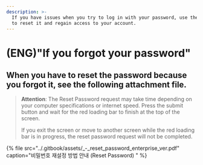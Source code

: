 ```yaml
---
description: >-
  If you have issues when you try to log in with your password, use these steps
  to reset it and regain access to your account.
---
```


# \(ENG\)"If you forgot your password"

## When you have to reset the password because you forgot it, see the following attachment file.

> **Attention**: The Reset Password request may take time depending on your computer specifications or internet speed. Press the submit button and wait for the red loading bar to finish at the top of the screen.
>
> If you exit the screen or move to another screen while the red loading bar is in progress, the reset password request will not be completed.



{% file src="../.gitbook/assets/\_-\_reset\_password\_enterprise\_ver.pdf" caption="비밀번호 재설정 방법 안내 \(Reset Password\) " %}



